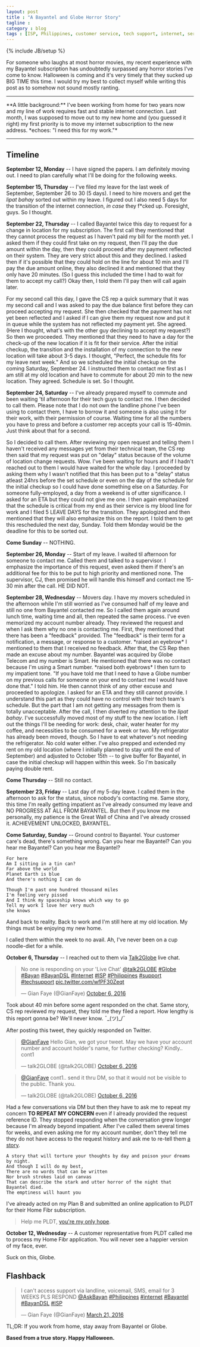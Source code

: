 ```yaml
---
layout: post
title : "A Bayantel and Globe Horror Story"
tagline : 
category : blog
tags : [ISP, Philippines, customer service, tech support, internet, services]
---
```

{% include JB/setup %}

For someone who laughs at most horror movies, my recent experience with my Bayantel subscription has undoubtedly surpassed any horror stories I've come to know. Halloween is coming and it's very timely that they sucked up BIG TIME this time. I would try my best to collect myself while writing this post as to somehow not sound mostly ranting. 

<hr>
**A little background:** I've been working from home for two years now and my line of work requires fast and stable internet connection. Last month, I was supposed to move out to my new home and (you guessed it right) my first priority is to move my internet subscription to the new address. *echoes: "I need this for my work."*
<hr>

## Timeline

**September 12, Monday** -- I have signed the papers. I am definitely moving out. I need to plan carefully what I'll be doing for the following weeks.

**September 15, Thursday** -- I've filed my leave for the last week of September, September 26 to 30 (5 days). I need to hire movers and get the *lipat bahay* sorted out within my leave. I figured out I also need 5 days for the transition of the internet connection, *in case* they f*cked up. Foresight, guys. So I thought.

**September 22, Thursday** -- I called Bayantel twice this day to request for a change in location for my subscription. The first call they mentioned that they cannot process the request as I haven't paid my bill for the month yet. I asked them if they could first take on my request, then I'll pay the due amount within the day, then they could proceed after my payment reflected on their system. They are very strict about this and they declined. I asked then if it's possible that they could hold on the line for about 10 min and I'll pay the due amount online, they also declined it and mentioned that they only have 20 minutes. (So I guess this included the time I had to wait for them to accept my call?) Okay then, I told them I'll pay then will call again later.


For my second call this day, I gave the CS rep a quick summary that it was my second call and I was asked to pay the due balance first before they can proceed accepting my request. She then checked that the payment has not yet been reflected and I asked if I can give them my request now and put it in queue while the system has not reflected my payment yet. She agreed. (Here I thought, what's with the other guy declining to accept my request?)  So then we proceeded. They mentioned that they need to have a day for the check-up of the new location if it is fit for their service. After the initial checkup, the transition and the installation of my connection to the new location will take about 3-5 days. I thought, "Perfect, the schedule fits for my leave next week." And so we scheduled the initial checkup on the coming Saturday, September 24. I instructed them to contact me first as I am still at my old location and have to commute for about 20 min to the new location. They agreed. Schedule is set. So I thought.

**September 24, Saturday** -- I've already prepared myself to commute and been waiting 'til afternoon for their tech guys to contact me. I then decided to call them. Please note that I do not own the landline phone I've been using to contact them, I have to borrow it and someone is also using it for their work, with their permission of course. Waiting time for all the numbers you have to press and before a customer rep accepts your call is 15-40min. Just think about that for a second. 

So I decided to call them. After reviewing my open request and telling them I haven't received any messages yet from their technical team, the CS rep then said that my request was put on "delay" status because of the volume of location change requests. Wow. I've been waiting for hours and if I hadn't reached out to them I would have waited for the whole day. I proceeded by asking them why I wasn't notified that this has been put to a "delay" status atleast 24hrs before the set schedule or even on the day of the schedule for the initial checkup so I could have done something else on a Saturday. For someone fully-employed, a day from a weekend is of utter significance. I asked for an ETA but they could not give me one. I then again emphasized that the schedule is critical from my end as their service is my blood line for work and I filed 5 LEAVE DAYS for the transition. They apologized and then mentioned that they will also emphasize this on the report. I told them to get this rescheduled the next day, Sunday. Told them Monday would be the deadline for this to be sorted out.

**Come Sunday** -- NOTHING.

**September 26, Monday** -- Start of my leave. I waited til afternoon for someone to contact me. Called them and talked to a supervisor. I emphasize the importance of this request, even asked them if there's an additional fee for this to be put to high priority and mentioned none. The supervisor, CJ, then promised he will handle this himself and contact me 15-30 min after the call. HE DID NOT.

**September 28, Wednesday** -- Movers day. I have my movers scheduled in the afternoon while I'm still worried as I've consumed half of my leave and still no one from Bayantel contacted me. So I called them again around lunch time, waiting time and all, then repeated the same process. I've even memorized my account number already. They reviewed the request and when I ask them why no one is contacting me. First, they mentioned that there has been a "feedback" provided. The "feedback" is their term for a notification, a message, or response to a customer. \*raised an eyebrow\* I mentioned to them that I received no feedback. After that, the CS Rep then made an excuse about my number. Bayantel was acquired by Globe Telecom and my number is Smart. He mentioned that there was no contact because I'm using a Smart number. \*raised both eyebrows\* I then turn to my impatient tone. "If you have told me that I need to have a Globe number on my previous calls for someone on your end to contact me I would have done that." I told him. He then cannot think of any other excuse and proceeded to apologize. I asked for an ETA and they still cannot provide. I understand this part as they could have no control with their tech team's schedule. But the part that I am not getting any messages from them is totally unacceptable. After the call, I then diverted my attention to the *lipat bahay*. I've successfully moved most of my stuff to the new location. I left out the things I'll be needing for work: desk, chair, water heater for my coffee, and necessities to be consumed for a week or two. My refrigerator has already been moved, though. So I have to eat whatever's not needing the refrigerator. No cold water either. I've also prepped and extended my rent on my old location (where I initially planned to stay until the end of September) and adjusted to October 15th -- to give buffer for Bayantel, in case the initial checkup will happen within this week. So I'm basically paying double rent.

**Come Thursday** -- Still no contact.

**September 23, Friday** -- Last day of my 5-day leave. I called them in the afternoon to ask for the status, since nobody's contacting me. Same story, this time I'm really getting impatient as I've already consumed my leave and NO PROGRESS AT ALL FROM BAYANTEL. But then if you know me personally, my patience is the Great Wall of China and I've already crossed it. ACHIEVEMENT UNLOCKED, BAYANTEL. 

**Come Saturday, Sunday** -- Ground control to Bayantel. Your customer care's dead, there's something wrong. Can you hear me Bayantel? Can you hear me Bayantel? Can you hear me Bayantel? 

    For here
    Am I sitting in a tin can?
    Far above the world
    Planet Earth is blue
    And there's nothing I can do

    Though I'm past one hundred thousand miles
    I'm feeling very pissed
    And I think my spaceship knows which way to go
    Tell my work I love her very much 
    she knows

Aand back to reality. Back to work and I'm still here at my old location. My things must be enjoying my new home.

I called them within the week to no avail. Ah, I've never been on a cup noodle-diet for a while. 

**October 6, Thursday** -- I reached out to them via [Talk2Globe](http://chat.globe.com.ph/) live chat. 

<blockquote class="twitter-tweet" data-lang="en"><p lang="en" dir="ltr">No one is responding on your &#39;Live Chat&#39; <a href="https://twitter.com/talk2GLOBE">@talk2GLOBE</a> <a href="https://twitter.com/hashtag/Globe?src=hash">#Globe</a> <a href="https://twitter.com/hashtag/Bayan?src=hash">#Bayan</a> <a href="https://twitter.com/hashtag/BayanDSL?src=hash">#BayanDSL</a> <a href="https://twitter.com/hashtag/Internet?src=hash">#Internet</a> <a href="https://twitter.com/hashtag/ISP?src=hash">#ISP</a> <a href="https://twitter.com/hashtag/Philippines?src=hash">#Philippines</a> <a href="https://twitter.com/hashtag/support?src=hash">#support</a> <a href="https://twitter.com/hashtag/techsupport?src=hash">#techsupport</a> <a href="https://t.co/wfPF30Zeqt">pic.twitter.com/wfPF30Zeqt</a></p>&mdash; Gian Faye (@GianFaye) <a href="https://twitter.com/GianFaye/status/783862056416006144">October 6, 2016</a></blockquote>
<script async src="//platform.twitter.com/widgets.js" charset="utf-8"></script>

Took about 40 min before some agent responded on the chat. Same story, CS rep reviewed my request, they told me they filed a report. How lengthy is this report gonna be? We'll never know. ¯\_(ツ)_/¯

After posting this tweet, they quickly responded on Twitter. 

<blockquote class="twitter-tweet" data-lang="en"><p lang="en" dir="ltr"><a href="https://twitter.com/GianFaye">@GianFaye</a> Hello Gian, we got your tweet. May we have your account number and account holder&#39;s name, for further checking? Kindly.. cont1</p>&mdash; talk2GLOBE (@talk2GLOBE) <a href="https://twitter.com/talk2GLOBE/status/783863557859475456">October 6, 2016</a></blockquote>
<script async src="//platform.twitter.com/widgets.js" charset="utf-8"></script>

<blockquote class="twitter-tweet" data-lang="en"><p lang="en" dir="ltr"><a href="https://twitter.com/GianFaye">@GianFaye</a> cont1.. send it thru DM, so that it would not be visible to the public. Thank you.</p>&mdash; talk2GLOBE (@talk2GLOBE) <a href="https://twitter.com/talk2GLOBE/status/783863558702587904">October 6, 2016</a></blockquote>
<script async src="//platform.twitter.com/widgets.js" charset="utf-8"></script>

Had a few conversations via DM but then they have to ask me to repeat my concern **TO REPEAT MY CONCERN** even if I already provided the request reference ID. They stopped responding when the conversation grew longer because I'm already beyond impatient. After I've called them several times for weeks, and even asking me for my account number, don't they tell me they do not have access to the request history and ask me to re-tell them [a story](https://www.youtube.com/watch?v=zh4ERYm6Eyg). 

    A story that will torture your thoughts by day and poison your dreams by night.
    And though I will do my best, 
    There are no words that can be written 
    Nor brush strokes laid on canvas
    That can describe the stark and utter horror of the night that Bayantel died.
    The emptiness will haunt you

I've already acted on my Plan B and submitted an online application to PLDT for their Home Fibr subscription. 

> Help me PLDT, [you're my only hope](https://www.youtube.com/watch?v=5cc_h5Ghuj4).

**October 12, Wednesday** -- A customer representative from PLDT called me to process my Home Fibr application. You will never see a happier version of my face, ever.

Suck on this, Globe.

## Flashback

<blockquote class="twitter-tweet" data-lang="en"><p lang="en" dir="ltr">I can&#39;t access support via landline, voicemail, SMS, email for 3 WEEKS PLS RESPOND <a href="https://twitter.com/AskBayan">@AskBayan</a> <a href="https://twitter.com/hashtag/Philippines?src=hash">#Philippines</a> <a href="https://twitter.com/hashtag/internet?src=hash">#internet</a> <a href="https://twitter.com/hashtag/Bayantel?src=hash">#Bayantel</a> <a href="https://twitter.com/hashtag/BayanDSL?src=hash">#BayanDSL</a> <a href="https://twitter.com/hashtag/ISP?src=hash">#ISP</a></p>&mdash; Gian Faye (@GianFaye) <a href="https://twitter.com/GianFaye/status/711759687251664896">March 21, 2016</a></blockquote>
<script async src="//platform.twitter.com/widgets.js" charset="utf-8"></script>

TL;DR: If you work from home, stay away from Bayantel or Globe. 

**Based from a true story. Happy Halloween.** 


